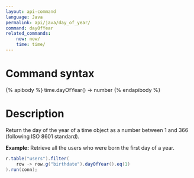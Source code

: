 ```yaml
---
layout: api-command
language: Java
permalink: api/java/day_of_year/
command: dayOfYear
related_commands:
    now: now/
    time: time/
---
```


# Command syntax #

{% apibody %}
time.dayOfYear() &rarr; number
{% endapibody %}

# Description #

Return the day of the year of a time object as a number between 1 and 366 (following ISO 8601 standard).

__Example:__ Retrieve all the users who were born the first day of a year.

```java
r.table("users").filter(
    row -> row.g("birthdate").dayOfYear().eq(1)
).run(conn);
```


